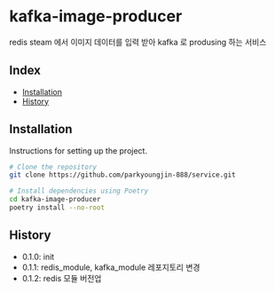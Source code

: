 # kafka-image-producer

redis steam 에서 이미지 데이터를 입력 받아 kafka 로 produsing 하는 서비스

## Index

- [Installation](#installation)
- [History](#History)

## Installation

Instructions for setting up the project.

```bash
# Clone the repository
git clone https://github.com/parkyoungjin-888/service.git

# Install dependencies using Poetry
cd kafka-image-producer
poetry install --no-root
```

## History
+ 0.1.0: init
+ 0.1.1: redis_module, kafka_module 레포지토리 변경
+ 0.1.2: redis 모듈 버전업
